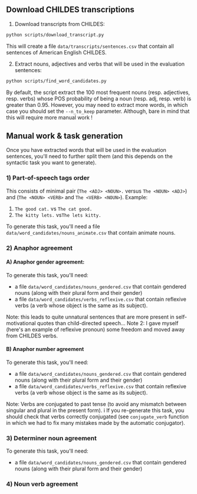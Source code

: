 ## Download CHILDES transcriptions

1) Download transcripts from CHILDES:

```bash
python scripts/download_transcript.py
```

This will create a file `data/transcripts/sentences.csv` that contain all sentences of American English CHILDES.

2) Extract nouns, adjectives and verbs that will be used in the evaluation sentences:

```bash
python scripts/find_word_candidates.py
```

By default, the script extract the 100 most frequent nouns (resp. adjectives, resp. verbs) whose POS probability of 
being a noun (resp. adj, resp. verb) is greater than 0.95. However, you may need to extract more words, in which case you
should set the `--n_to_keep` parameter. Although, bare in mind that this will require more manual work !

## Manual work & task generation

Once you have extracted words that will be used in the evaluation sentences, you'll need to further split them 
(and this depends on the syntactic task you want to generate).

### 1) Part-of-speech tags order

This consists of minimal pair (`The <ADJ> <NOUN>.` versus `The <NOUN> <ADJ>`) and (`The <NOUN> <VERB>` and `The <VERB> <NOUN>`).
Example: 
1) `The good cat.` vs `The cat good.`
2) `The kitty lets.` vs`The lets kitty.`

To generate this task, you'll need a file `data/word_candidates/nouns_animate.csv` that contain animate nouns.

### 2) Anaphor agreement

#### A) Anaphor gender agreement:

To generate this task, you'll need:
- a file `data/word_candidates/nouns_gendered.csv` that contain gendered nouns (along with their plural form and their gender)
- a file `data/word_candidates/verbs_reflexive.csv` that contain reflexive verbs (a verb whose object is the same as its subject).

Note: this leads to quite unnatural sentences that are more present in self-motivational quotes than child-directed speech...
Note 2: I gave myself (here's an example of reflexive pronoun) some freedom and moved away from CHILDES verbs.

#### B) Anaphor number agreement

To generate this task, you'll need:
- a file `data/word_candidates/nouns_gendered.csv` that contain gendered nouns (along with their plural form and their gender)
- a file `data/word_candidates/verbs_reflexive.csv` that contain reflexive verbs (a verb whose object is the same as its subject).

Note: Verbs are conjugated to past tense (to avoid any mismatch between singular and plural in the present form). i
If you re-generate this task, you should check that verbs correctly conjugated (see `conjugate_verb` function in which we had to fix
many mistakes made by the automatic conjugator).

### 3) Determiner noun agreement

To generate this task, you'll need:
- a file `data/word_candidates/nouns_gendered.csv` that contain gendered nouns (along with their plural form and their gender)

### 4) Noun verb agreement





